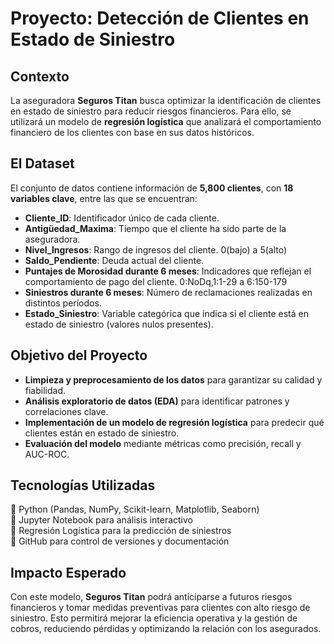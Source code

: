 # **Proyecto: Detección de Clientes en Estado de Siniestro**  

## **Contexto**
La aseguradora **Seguros Titan** busca optimizar la identificación de clientes en estado de siniestro para reducir riesgos financieros. Para ello, se utilizará un modelo de **regresión logística** que analizará el comportamiento financiero de los clientes con base en sus datos históricos.

## **El Dataset**
El conjunto de datos contiene información de **5,800 clientes**, con **18 variables clave**, entre las que se encuentran:
- **Cliente_ID**: Identificador único de cada cliente.
- **Antigüedad_Maxima**: Tiempo que el cliente ha sido parte de la aseguradora.
- **Nivel_Ingresos**: Rango de ingresos del cliente. 0(bajo) a 5(alto)
- **Saldo_Pendiente**: Deuda actual del cliente.
- **Puntajes de Morosidad durante 6 meses**: Indicadores que reflejan el comportamiento de pago del cliente. 0:NoDq,1:1-29  a 6:150-179
- **Siniestros durante 6 meses**: Número de reclamaciones realizadas en distintos períodos.
- **Estado_Siniestro**: Variable categórica que indica si el cliente está en estado de siniestro (valores nulos presentes).

## **Objetivo del Proyecto**
- **Limpieza y preprocesamiento de los datos** para garantizar su calidad y fiabilidad.
- **Análisis exploratorio de datos (EDA)** para identificar patrones y correlaciones clave.
- **Implementación de un modelo de regresión logística** para predecir qué clientes están en estado de siniestro.
- **Evaluación del modelo** mediante métricas como precisión, recall y AUC-ROC.

## **Tecnologías Utilizadas**
🔹 Python (Pandas, NumPy, Scikit-learn, Matplotlib, Seaborn)  
🔹 Jupyter Notebook para análisis interactivo  
🔹 Regresión Logística para la predicción de siniestros  
🔹 GitHub para control de versiones y documentación  

## **Impacto Esperado**
Con este modelo, **Seguros Titan** podrá anticiparse a futuros riesgos financieros y tomar medidas preventivas para clientes con alto riesgo de siniestro. Esto permitirá mejorar la eficiencia operativa y la gestión de cobros, reduciendo pérdidas y optimizando la relación con los asegurados.

